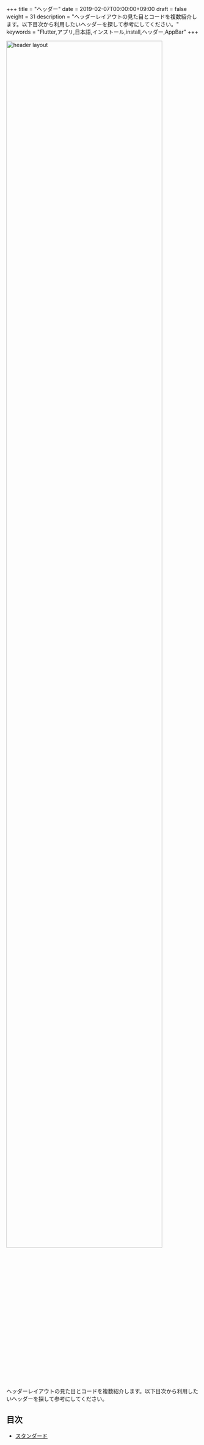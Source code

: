 +++
title = "ヘッダー"
date = 2019-02-07T00:00:00+09:00
draft = false
weight = 31
description = "ヘッダーレイアウトの見た目とコードを複数紹介します。以下目次から利用したいヘッダーを探して参考にしてください。"
keywords = "Flutter,アプリ,日本語,インストール,install,ヘッダー,AppBar"
+++


<img src="http://flutter.ctrnost.com/images/layout/header/header_layout.svg" width="90%" alt="header layout">

ヘッダーレイアウトの見た目とコードを複数紹介します。以下目次から利用したいヘッダーを探して参考にしてください。

## 目次

- [スタンダード](standard/)


```dart

```
